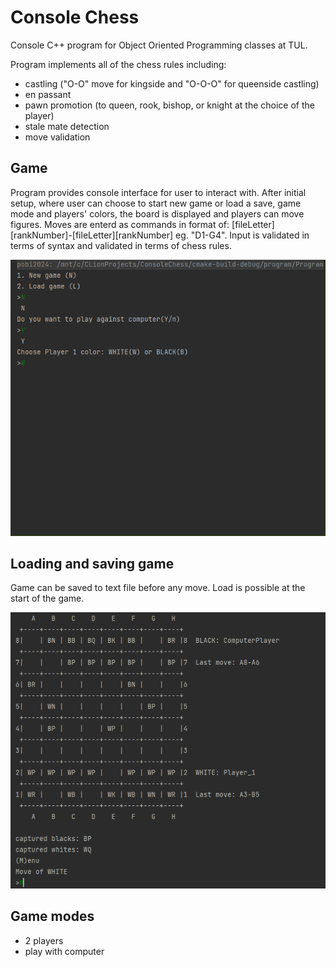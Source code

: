 # Console Chess
Console C++ program for Object Oriented Programming classes at TUL.

Program implements all of the chess rules including:
- castling ("O-O" move for kingside and "O-O-O" for queenside castling)
- en passant
- pawn promotion (to queen, rook, bishop, or knight at the choice of the player)
- stale mate detection
- move validation

## Game
Program provides console interface for user to interact with. After initial setup, where user can choose to start new game or load a save, game mode and players' colors, the board is displayed and players can move figures. Moves are enterd as commands in format of: [fileLetter][rankNumber]-[fileLetter][rankNumber] eg. "D1-G4". Input is validated in terms of syntax and validated in terms of chess rules.

![](/resources/game.gif)

## Loading and saving game
Game can be saved to text file before any move.
Load is possible at the start of the game.

![](/resources/save-load.gif)

## Game modes
 - 2 players
 - play with computer